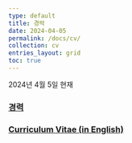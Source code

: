 ```yaml
---
type: default
title: 경력
date: 2024-04-05
permalink: /docs/cv/
collection: cv
entries_layout: grid
toc: true
---
```


2024년 4월 5일 현재

### [경력](/docs/cv/kor/)
### [Curriculum Vitae (in English)](/docs/cv/eng/)
